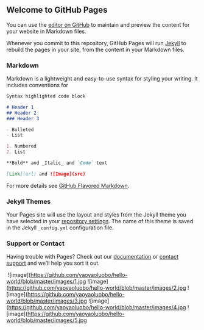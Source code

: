 ## Welcome to GitHub Pages

You can use the [editor on GitHub](https://github.com/yaoyaoluobo/hello-world/edit/master/README.md) to maintain and preview the content for your website in Markdown files.

Whenever you commit to this repository, GitHub Pages will run [Jekyll](https://jekyllrb.com/) to rebuild the pages in your site, from the content in your Markdown files.

### Markdown

Markdown is a lightweight and easy-to-use syntax for styling your writing. It includes conventions for

```markdown
Syntax highlighted code block

# Header 1
## Header 2
### Header 3

- Bulleted
- List

1. Numbered
2. List

**Bold** and _Italic_ and `Code` text

[Link](url) and ![Image](src)
```

For more details see [GitHub Flavored Markdown](https://guides.github.com/features/mastering-markdown/).

### Jekyll Themes

Your Pages site will use the layout and styles from the Jekyll theme you have selected in your [repository settings](https://github.com/yaoyaoluobo/hello-world/settings). The name of this theme is saved in the Jekyll `_config.yml` configuration file.

### Support or Contact

Having trouble with Pages? Check out our [documentation](https://help.github.com/categories/github-pages-basics/) or [contact support](https://github.com/contact) and we’ll help you sort it out.



 ![image](https://github.com/yaoyaoluobo/hello-world/blob/master/images/1.jpg
 ![image](https://github.com/yaoyaoluobo/hello-world/blob/master/images/2.jpg
 ![image](https://github.com/yaoyaoluobo/hello-world/blob/master/images/3.jpg
 ![image](https://github.com/yaoyaoluobo/hello-world/blob/master/images/4.jpg
 ![image](https://github.com/yaoyaoluobo/hello-world/blob/master/images/5.jpg
 
 
